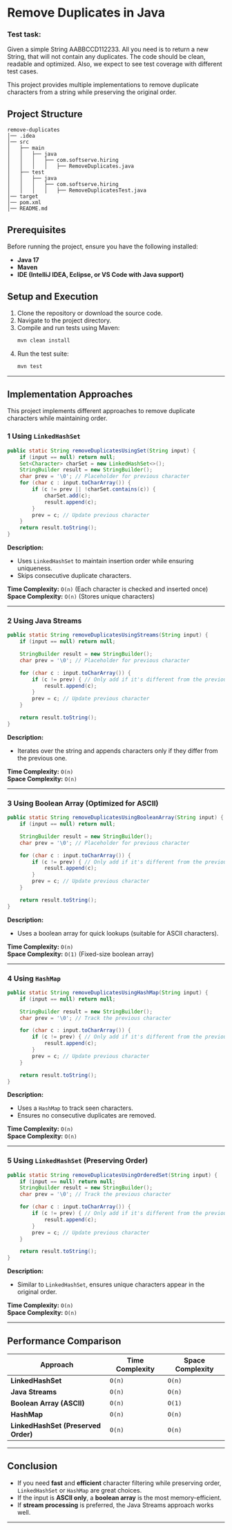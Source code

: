 # Remove Duplicates in Java

### Test task:

Given a simple String AABBCCD112233. 
All you need is to return a new String, that will not contain any duplicates. 
The code should be clean, readable and optimized.
 Also, we expect to see test coverage with different test cases.


This project provides multiple implementations to remove duplicate characters from a string while preserving the original order.

## Project Structure

```
remove-duplicates
│── .idea
│── src
│   ├── main
│   │   ├── java
│   │   │   ├── com.softserve.hiring
│   │   │   │   ├── RemoveDuplicates.java
│   ├── test
│   │   ├── java
│   │   │   ├── com.softserve.hiring
│   │   │   │   ├── RemoveDuplicatesTest.java
│── target
│── pom.xml
│── README.md
```

## Prerequisites

Before running the project, ensure you have the following installed:

- **Java 17**  
- **Maven**  
- **IDE (IntelliJ IDEA, Eclipse, or VS Code with Java support)**  

## Setup and Execution

1. Clone the repository or download the source code.
2. Navigate to the project directory.
3. Compile and run tests using Maven:
   ```sh
   mvn clean install
   ```
4. Run the test suite:
   ```sh
   mvn test
   ```

---

## **Implementation Approaches**

This project implements different approaches to remove duplicate characters while maintaining order.

### 1️ Using `LinkedHashSet`
```java
public static String removeDuplicatesUsingSet(String input) {
    if (input == null) return null;
    Set<Character> charSet = new LinkedHashSet<>();
    StringBuilder result = new StringBuilder();
    char prev = '\0'; // Placeholder for previous character
    for (char c : input.toCharArray()) {
        if (c != prev || !charSet.contains(c)) {
            charSet.add(c);
            result.append(c);
        }
        prev = c; // Update previous character
    }
    return result.toString();
}
```
**Description:**  
- Uses `LinkedHashSet` to maintain insertion order while ensuring uniqueness.
- Skips consecutive duplicate characters.

**Time Complexity:** `O(n)` (Each character is checked and inserted once)
**Space Complexity:** `O(n)` (Stores unique characters)

---

### 2️ Using Java Streams
```java
public static String removeDuplicatesUsingStreams(String input) {
    if (input == null) return null;

    StringBuilder result = new StringBuilder();
    char prev = '\0'; // Placeholder for previous character

    for (char c : input.toCharArray()) {
        if (c != prev) { // Only add if it's different from the previous character
            result.append(c);
        }
        prev = c; // Update previous character
    }

    return result.toString();
}
```
**Description:**  
- Iterates over the string and appends characters only if they differ from the previous one.

**Time Complexity:** `O(n)`  
**Space Complexity:** `O(n)`

---

### 3️ Using Boolean Array (Optimized for ASCII)
```java
public static String removeDuplicatesUsingBooleanArray(String input) {
    if (input == null) return null;

    StringBuilder result = new StringBuilder();
    char prev = '\0'; // Placeholder for previous character

    for (char c : input.toCharArray()) {
        if (c != prev) { // Only add if it's different from the previous character
            result.append(c);
        }
        prev = c; // Update previous character
    }

    return result.toString();
}
```
**Description:**  
- Uses a boolean array for quick lookups (suitable for ASCII characters).

**Time Complexity:** `O(n)`  
**Space Complexity:** `O(1)` (Fixed-size boolean array)

---

### 4️ Using `HashMap`
```java
public static String removeDuplicatesUsingHashMap(String input) {
    if (input == null) return null;

    StringBuilder result = new StringBuilder();
    char prev = '\0'; // Track the previous character

    for (char c : input.toCharArray()) {
        if (c != prev) { // Only add if it's different from the previous character
            result.append(c);
        }
        prev = c; // Update previous character
    }

    return result.toString();
}
```
**Description:**  
- Uses a `HashMap` to track seen characters.
- Ensures no consecutive duplicates are removed.

**Time Complexity:** `O(n)`  
**Space Complexity:** `O(n)`

---

### 5️ Using `LinkedHashSet` (Preserving Order)
```java
public static String removeDuplicatesUsingOrderedSet(String input) {
    if (input == null) return null;
    StringBuilder result = new StringBuilder();
    char prev = '\0'; // Track the previous character

    for (char c : input.toCharArray()) {
        if (c != prev) { // Only add if it's different from the previous character
            result.append(c);
        }
        prev = c; // Update previous character
    }

    return result.toString();
}
```
**Description:**  
- Similar to `LinkedHashSet`, ensures unique characters appear in the original order.

**Time Complexity:** `O(n)`  
**Space Complexity:** `O(n)`

---

## **Performance Comparison**

| Approach                        | Time Complexity | Space Complexity |
|---------------------------------|----------------|-----------------|
| **LinkedHashSet**               | `O(n)`        | `O(n)`          |
| **Java Streams**                | `O(n)`        | `O(n)`          |
| **Boolean Array (ASCII)**       | `O(n)`        | `O(1)`          |
| **HashMap**                     | `O(n)`        | `O(n)`          |
| **LinkedHashSet (Preserved Order)** | `O(n)`  | `O(n)`          |

---

## **Conclusion**
- If you need **fast** and **efficient** character filtering while preserving order, `LinkedHashSet` or `HashMap` are great choices.
- If the input is **ASCII only**, a **boolean array** is the most memory-efficient.
- If **stream processing** is preferred, the Java Streams approach works well.

---

